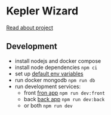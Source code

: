 # Kepler Wizard

[Read about project](./TASK.md)

## Development

-   install nodejs and docker compose
-   install node dependencies `npm ci`
-   set up [default env variables](./.env)
-   run docker mongodb `npm run db`
-   run development services:
    -   front [fron app](./packages/front/src/main.tsx) `npm run dev:front`
    -   back [back app](./packages/back/src/main.ts) `npm run dev:back`
    -   or both `npm run dev`
